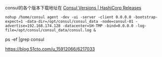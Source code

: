 consul的各个版本下载地址在  [Consul Versions | HashiCorp Releases](https://releases.hashicorp.com/consul/)

















```
nohup /home/consul agent -dev -ui -server -client 0.0.0.0 -bootstrap-expect=1 -data-dir=/opt/consul/consul_data -node=consul-01 -advertise=192.168.174.128 -datacenter=SH-TMP -bind=0.0.0.0 -log-file=/opt/consul/consul_data/consul.log &
```































ps -ef |grep consul  















https://blog.51cto.com/u_15912066/6217033